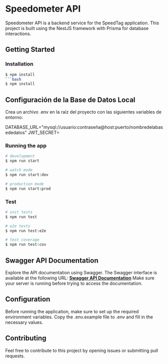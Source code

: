 # Speedometer API

Speedometer API is a backend service for the SpeedTag application. This project is built using the NestJS framework with Prisma for database interactions.

## Getting Started

### Installation

````bash
$ npm install
```bash
$ npm install
````

## Configuración de la Base de Datos Local

Crea un archivo .env en la raíz del proyecto con las siguientes variables de entorno:

DATABASE_URL="mysql://usuario:contraseña@host:puerto/nombredelabasededatos"
JWT_SECRET=

### Running the app

```bash
# development
$ npm run start

# watch mode
$ npm run start:dev

# production mode
$ npm run start:prod
```

### Test

```bash
# unit tests
$ npm run test

# e2e tests
$ npm run test:e2e

# test coverage
$ npm run test:cov
```

## Swagger API Documentation

Explore the API documentation using Swagger. The Swagger interface is available at the following URL:
[**Swagger API Documentation**](http://localhost:3000/api/swagger)
Make sure your server is running before trying to access the documentation.

## Configuration

Before running the application, make sure to set up the required environment variables. Copy the .env.example file to .env and fill in the necessary values.

## Contributing

Feel free to contribute to this project by opening issues or submitting pull requests.
